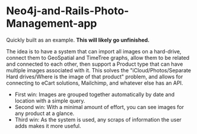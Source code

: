# Neo4j-and-Rails-Photo-Management-app

Quickly built as an example. **This will likely go unfinished.**

The idea is to have a system that can import all images on a hard-drive, connect them to GeoSpatial and TimeTree graphs, allow them to be related and connected to each other, then support a Product type that can have multiple images associated with it. This solves the "iCloud/Photos/Separate Hard drives/Where is the image of that product" problem, and allows for connecting to eCart solutions, Mailchimp, and whatever else has an API.

- First win: Images are grouped together automatically by date and location with a simple query.
- Second win: With a minimal amount of effort, you can see images for any product at a glance.
- Third win: As the system is used, any scraps of information the user adds makes it more useful.

